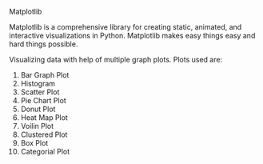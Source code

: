 Matplotlib

Matplotlib is a comprehensive library for creating static, animated, and interactive visualizations in Python. Matplotlib makes easy things easy and hard things possible.

Visualizing data with help of multiple graph plots.
Plots used are:

1. Bar Graph Plot
2. Histogram
3. Scatter Plot
4. Pie Chart Plot
5. Donut Plot
6. Heat Map Plot
7. Voilin Plot
8. Clustered Plot
9. Box Plot
10. Categorial Plot

